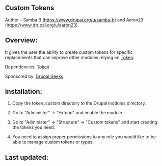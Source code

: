 Custom Tokens
----------------------
Author -  Samba B (https://www.drupal.org/u/samba-b)  and Aaron23 (https://www.drupal.org/u/aaron23)


Overview:
--------
It gives the user the ability to create custom tokens for specific
replacements that can improve other modules relying on
<a href="http://drupal.org/project/token">Token</a>.


Dependencies:
 <a href="http://drupal.org/project/token">Token</a>

Sponsored by:
<a href="http://www.drupalgeeks.com">Drupal Geeks</a>

Installation:
------------

1. Copy the token_custom directory to the Drupal modules directory.

2. Go to "Administer" -> "Extend" and enable the module.

3. Go to "Administer" -> "Structure" -> "Custom tokens" and start creating the tokens you
need.

4. You need to assign proper permissions to any role you would like to be able
to manage custom tokens or types.

Last updated:
------------
